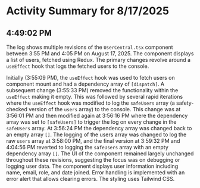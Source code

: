 # Activity Summary for 8/17/2025

## 4:49:02 PM
The log shows multiple revisions of the `UserCentral.tsx` component between 3:55 PM and 4:05 PM on August 17, 2025.  The component displays a list of users, fetched using Redux.  The primary changes revolve around a `useEffect` hook that logs the fetched users to the console.

Initially (3:55:09 PM), the `useEffect` hook was used to fetch users on component mount and had a dependency array of `[dispatch]`. A subsequent change (3:55:33 PM) removed the functionality within the `useEffect` making it empty.  This was followed by several rapid iterations where the `useEffect` hook was modified to log the `safeUsers` array (a safety-checked version of the `users` array) to the console. This change was at 3:56:01 PM and then modified again at 3:56:16 PM where the dependency array was set to `[safeUsers]` to trigger the log on every change in the `safeUsers` array. At 3:56:24 PM the dependency array was changed back to an empty array `[]`. The logging of the users array was changed to log the raw `users` array  at 3:58:00 PM, and the final version at 3:59:32 PM and 4:04:56 PM reverted to logging the `safeUsers` array with an empty dependency array `[]`. The UI of the component remained largely unchanged throughout these revisions, suggesting the focus was on debugging or logging user data.  The component displays user information including name, email, role, and date joined.  Error handling is implemented with an error alert that allows clearing errors.  The styling uses Tailwind CSS.
